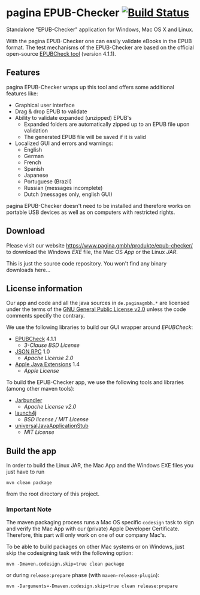 pagina EPUB-Checker [![Build Status](https://travis-ci.org/paginagmbh/EPUB-Checker.svg?branch=master)](https://travis-ci.org/paginagmbh/EPUB-Checker)
===================

Standalone "EPUB-Checker" application for Windows, Mac OS X and Linux.

With the pagina EPUB-Checker one can easily validate eBooks in the EPUB format. The test mechanisms of the EPUB-Checker are based on the official open-source [EPUBCheck tool](https://github.com/w3c/epubcheck) (version 4.1.1).

Features
--------

pagina EPUB-Checker wraps up this tool and offers some additional features like:

* Graphical user interface
* Drag & drop EPUB to validate
* Ability to validate expanded (unzipped) EPUB's
  * Expanded folders are automatically zipped up to an EPUB file upon validation
  * The generated EPUB file will be saved if it is valid
* Localized GUI and errors and warnings:
  * English
  * German
  * French
  * Spanish
  * Japanese
  * Portuguese (Brazil)
  * Russian (messages incomplete)
  * Dutch (messages only, english GUI)

pagina EPUB-Checker doesn't need to be installed and therefore works on portable USB devices as well as on computers with restricted rights.

Download
--------

Please visit our website https://www.pagina.gmbh/produkte/epub-checker/ to download the Windows _EXE_ file, the Mac OS _App_ or the Linux _JAR_.

This is just the source code repository. You won't find any binary downloads here...


License information
-------------------

Our app and code and all the java sources in `de.paginagmbh.*` are licensed under the terms of the  [GNU General Public License v2.0](http://choosealicense.com/licenses/gpl-2.0/) unless the code comments specify the contrary.

We use the following libraries to build our GUI wrapper around *EPUBCheck*:
* [EPUBCheck](https://github.com/w3c/epubcheck) 4.1.1
  * *3-Clause BSD License*
* [JSON RPC](http://mvnrepository.com/artifact/com.metaparadigm/json-rpc/1.0) 1.0
  * *Apache License 2.0*
* [Apple Java Extensions](http://mvnrepository.com/artifact/com.apple/AppleJavaExtensions/1.4) 1.4
  * *Apple License*

To build the EPUB-Checker app, we use the following tools and libraries (among other maven tools):
* [Jarbundler](https://github.com/UltraMixer/JarBundler)
  * *Apache License v2.0*
* [launch4j](http://launch4j.sourceforge.net/)
  * *BSD license / MIT License*
* [universalJavaApplicationStub](https://github.com/tofi86/universalJavaApplicationStub)
  * *MIT License*


Build the app
-------------

In order to build the Linux JAR, the Mac App and the Windows EXE files you just have to run

```
mvn clean package
```

from the root directory of this project.

### Important Note
The maven packaging process runs a Mac OS specific `codesign` task to sign and verify the Mac App with our (private) Apple Developer Certificate. Therefore, this part will only work on one of our company Mac's.

To be able to build packages on other Mac systems or on Windows, just skip the codesigning task with the following option:

```
mvn -Dmaven.codesign.skip=true clean package
```

or during `release:prepare` phase (with `maven-release-plugin`):

```
mvn -Darguments=-Dmaven.codesign.skip=true clean release:prepare
```
